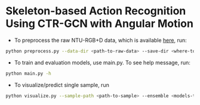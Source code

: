 # Skeleton-based Action Recognition Using CTR-GCN with Angular Motion

- To preprocess the raw NTU-RGB+D data, which is available [here](https://github.com/shahroudy/NTURGB-D?tab=readme-ov-file), run:
```bash
python preprocess.py --data-dir <path-to-raw-data> --save-dir <where-to-save-data> --missing-files resources/ntu_missing.txt
```
- To train and evaluation models, use main.py. To see help message, run:
```bash
python main.py -h
```
- To visualize/predict single sample, run
```bash
python visualize.py --sample-path <path-to-sample> --ensemble <models-to-use> --features <features-to-uses> --adaptive
```
